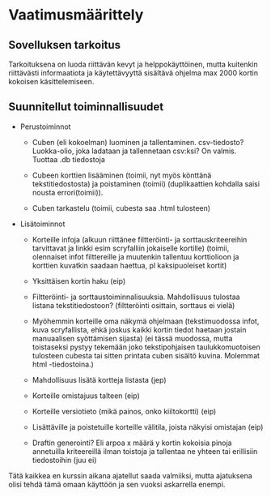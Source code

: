 # Vaatimusmäärittely

## Sovelluksen tarkoitus

Tarkoituksena on luoda riittävän kevyt ja helppokäyttöinen, mutta kuitenkin riittävästi informaatiota ja käytettävyyttä sisältävä ohjelma max 2000 kortin kokoisen käsittelemiseen.

## Suunnitellut toiminnallisuudet

- Perustoiminnot

  - Cuben (eli kokoelman) luominen ja tallentaminen. csv-tiedosto? Luokka-olio, joka ladataan ja tallennetaan csv:ksi? On valmis. Tuottaa .db tiedostoja

  - Cubeen korttien lisääminen (toimii, nyt myös könttänä tekstitiedostosta) ja poistaminen (toimii) (duplikaattien kohdalla saisi nousta errori(toimii)).

  - Cuben tarkastelu (toimii, cubesta saa .html tulosteen)

- Lisätoiminnot

  - Korteille infoja (alkuun riittänee filtteröinti- ja sorttauskriteereihin tarvittavat ja linkki esim scryfalliin jokaiselle kortille) (toimii, olennaiset infot filttereille ja muutenkin tallentuu korttiolioon ja korttien kuvatkin saadaan haettua, pl kaksipuoleiset kortit)

  - Yksittäisen kortin haku (eip)

  - Filtteröinti- ja sorttaustoiminnalisuuksia. Mahdollisuus tulostaa listana tekstitiedostoon? (filtteröinti osittain, sorttaus ei vielä)

  - Myöhemmin korteille oma näkymä ohjelmaan (tekstimuodossa infot, kuva scryfallista, ehkä joskus kaikki kortin tiedot haetaan jostain manuaalisen syöttämisen sijasta) (ei tässä muodossa, mutta toistaseksi pystyy tekemään joko tekstipohjaisen taulukkomuotoisen tulosteen cubesta tai sitten printata cuben sisältö kuvina. Molemmat html -tiedostoina.)

  - Mahdollisuus lisätä kortteja listasta (jep)

  - Korteille omistajuus talteen (eip)

  - Korteille versiotieto (mikä painos, onko kiiltokortti) (eip)

  - Lisättäville ja poistetuille korteille välitila, joista näkyisi omistajan (eip)

  - Draftin generointi? Eli arpoa x määrä y kortin kokoisia pinoja annetuilla kriteereillä ilman toistoja ja tallentaa ne yhteen tai erillisiin tiedostoihin (juu ei)

Tätä kaikkea en kurssin aikana ajatellut saada valmiiksi, mutta ajatuksena olisi tehdä tämä omaan käyttöön ja sen vuoksi askarrella enempi.

